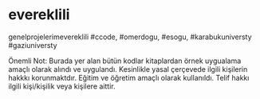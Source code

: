 # evereklili
genelprojelerimevereklili
#ccode,
#omerdogu,
#esogu, 
#karabukuniversty
#gaziuniversty

Önemli Not: Burada yer alan bütün kodlar kitaplardan örnek uygualama amaçlı olarak alındı ve uygulandı. Kesinlikle yasal çerçevede ilgili kişilerin hakkkı korunmaktdır. Eğitim ve öğretim amaçlı olarak kullanıldı. 
Telif hakkı ilgili kişi/kişilik veya kişilere aittir.   
